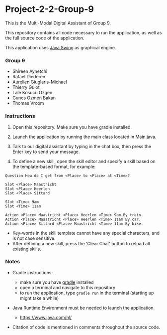 # Project-2-2-Group-9

This is the Multi-Modal Digital Assistant of Group 9.

This repository contains all code necessary to run the application,
as well as the full source code of the application.

This application uses [Java Swing](https://en.wikipedia.org/wiki/Swing_(Java)) as graphical engine.

### Group 9
- Shireen Aynetchi
- Rafael Diederen
- Aurelien Giuglaris-Michael
- Thierry Guiot
- Lale Kosucu Ozgen
- Gunes Ozmen Bakan
- Thomas Vroom

### Instructions

1. Open this repository. Make sure you have gradle installed.
2. Launch the application by running the main class located in Main.java.

3. Talk to our digital assistant by typing in the chat box, then press the Enter key to send your message.
4. To define a new skill, open the skill editor and specify a skill based on the template-based format, for example:

```
Question How do I get from <Place> to <Place> at <Time>?

Slot <Place> Maastricht
Slot <Place> Heerlen
Slot <Place> Sittard

Slot <Time> 9am
Slot <Time> 11am

Action <Place> Maastricht <Place> Heerlen <Time> 9am By train.
Action <Place> Maastricht <Place> Heerlen <Time> 11am By car.
Action <Place> Sittard <Place> Maastricht <Time> 11am By bike.
```

- Key-words in the skill template cannot have any special characters, and is not case sensitive.
- After defining a new skill, press the 'Clear Chat' button to reload all existing skills.

### Notes

- Gradle instructions:
  - make sure you have [gradle](https://gradle.org/) installed
  - open a terminal and navigate to this repository
  - to run the application, type `gradle run` in the terminal (starting up might take a while)

- Java Runtime Environment must be needed to launch the application.
  - https://www.java.com/nl/

- Citation of code is mentioned in comments throughout the source code.
